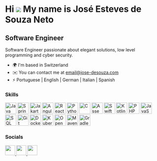 Hi ![](https://user-images.githubusercontent.com/18350557/176309783-0785949b-9127-417c-8b55-ab5a4333674e.gif) My name is José Esteves de Souza Neto 
==================================================================================================================================================

Software Engineer 
-----------------  

Software Engineer passionate about elegant solutions, low level programming and cyber security.  
* 🌍  I'm based in Switzerland
* ✉️  You can contact me at [email@jose-desouza.com](mailto:email@jose-desouza.com)
* ⚡  Portuguese | English | German | Italian | Spanish

### Skills
<p align="left">
  <a href="https://www.oracle.com/java/technologies/downloads/" target="_blank" rel="noreferrer">
  <img src="https://raw.githubusercontent.com/danielcranney/readme-generator/main/public/icons/skills/java-colored.svg" width="36" height="36" alt="Java" /></a>
  
  <a href="https://spring.io/projects/spring-boot" target="_blank" rel="noreferrer">
  <img src="https://upload.wikimedia.org/wikipedia/commons/7/79/Spring_Boot.svg" width="36" height="36" alt="SpringBoot" /></a>
  
  <a href="https://jakarta.ee" target="_blank" rel="noreferrer">
  <img src="https://upload.wikimedia.org/wikipedia/commons/8/81/Jakarta_ee_logo_schooner_color_stacked_default.svg" width="36" height="36" alt="Jakarta EE" /></a>
  
  <a href="https://angular.dev" target="_blank" rel="noreferrer">
  <img src="https://raw.githubusercontent.com/danielcranney/readme-generator/main/public/icons/skills/angularjs-colored.svg" width="36" height="36" alt="Angular" /></a>
  
  <a href="https://react.dev" target="_blank" rel="noreferrer">
  <img src="https://raw.githubusercontent.com/danielcranney/readme-generator/main/public/icons/skills/react-colored.svg" width="36" height="36" alt="React" /></a>
  
  <a href="https://www.python.org" target="_blank" rel="noreferrer">
  <img src="https://raw.githubusercontent.com/danielcranney/readme-generator/main/public/icons/skills/python-colored.svg" width="36" height="36" alt="Python" /></a>

  <a href="https://dev.to/teker/why-i-use-c-1ndl" target="_blank" rel="noreferrer">
  <img src="https://raw.githubusercontent.com/danielcranney/readme-generator/main/public/icons/skills/c-colored.svg" width="36" height="36" alt="C" /></a>

  <a href="https://sonictk.github.io/asm_tutorial/" target="_blank" rel="noreferrer">
  <img src="https://upload.wikimedia.org/wikipedia/commons/4/48/Netwide_Assembler.svg" width="36" height="36" alt="Assembly" /></a>

  <a href="https://www.swift.org" target="_blank" rel="noreferrer">
  <img src="https://raw.githubusercontent.com/danielcranney/readme-generator/main/public/icons/skills/swift-colored.svg" width="36" height="36" alt="Swift" /></a>

  <a href="https://kotlinlang.org" target="_blank" rel="noreferrer">
  <img src="https://raw.githubusercontent.com/danielcranney/readme-generator/main/public/icons/skills/kotlin-colored.svg" width="36" height="36" alt="Kotlin" /></a>
  
  <a href="https://www.php.net" target="_blank" rel="noreferrer">
  <img src="https://raw.githubusercontent.com/danielcranney/readme-generator/main/public/icons/skills/php-colored.svg" width="36" height="36" alt="PHP" /></a>

  <a href="https://www.javascript.com" target="_blank" rel="noreferrer">
  <img src="https://raw.githubusercontent.com/danielcranney/readme-generator/main/public/icons/skills/javascript-colored.svg" width="36" height="36" alt="JavaScript" /></a>

  <a href="https://www.w3schools.com/sql/" target="_blank" rel="noreferrer">
  <img src="https://upload.wikimedia.org/wikipedia/commons/d/d7/Sql_data_base_with_logo.svg" width="36" height="36" alt="SQL" /></a>

  <a href="https://git-scm.com" target="_blank" rel="noreferrer">
  <img src="https://raw.githubusercontent.com/danielcranney/readme-generator/main/public/icons/skills/git-colored.svg" width="36" height="36" alt="Git" /></a>

  <a href="https://www.docker.com" target="_blank" rel="noreferrer">
  <img src="https://raw.githubusercontent.com/danielcranney/readme-generator/main/public/icons/skills/docker-colored.svg" width="36" height="36" alt="Docker" /></a>

  <a href="https://kubernetes.io" target="_blank" rel="noreferrer">
  <img src="https://upload.wikimedia.org/wikipedia/commons/3/39/Kubernetes_logo_without_workmark.svg" width="36" height="36" alt="Kubernetes" /></a>

  <a href="https://www.redhat.com/en/technologies/cloud-computing/openshift" target="_blank" rel="noreferrer">
  <img src="https://upload.wikimedia.org/wikipedia/commons/3/3a/OpenShift-LogoType.svg" width="36" height="36" alt="OpenShift" /></a>

  <a href="https://maven.apache.org" target="_blank" rel="noreferrer">
  <img src="https://maven.apache.org/images/maven-logo-black-on-white.svg" width="36" height="36" alt="Maven" /></a>

  <a href="https://gradle.org" target="_blank" rel="noreferrer">
  <img src="https://upload.wikimedia.org/wikipedia/commons/6/6b/Gradle_logo.svg" width="36" height="36" alt="Gradle" /></a>
</p>

### Socials  
<p align="left"> <a href="https://www.github.com/jose-de-souza" target="_blank" rel="noreferrer"> <picture> <source media="(prefers-color-scheme: dark)" srcset="https://raw.githubusercontent.com/danielcranney/readme-generator/main/public/icons/socials/github-dark.svg" /> <source media="(prefers-color-scheme: light)" srcset="https://raw.githubusercontent.com/danielcranney/readme-generator/main/public/icons/socials/github.svg" /> <img src="https://raw.githubusercontent.com/danielcranney/readme-generator/main/public/icons/socials/github.svg" width="32" height="32" /> </picture></a> <a href="https://www.linkedin.com/in/jose-desouza" target="_blank" rel="noreferrer"> <picture> <source media="(prefers-color-scheme: dark)" srcset="https://raw.githubusercontent.com/danielcranney/readme-generator/main/public/icons/socials/linkedin-dark.svg" /> <source media="(prefers-color-scheme: light)" srcset="https://raw.githubusercontent.com/danielcranney/readme-generator/main/public/icons/socials/linkedin.svg" /> <img src="https://raw.githubusercontent.com/danielcranney/readme-generator/main/public/icons/socials/linkedin.svg" width="32" height="32" /> </picture> </a> <a href="https://www.youtube.com/@jose-desouza" target="_blank" rel="noreferrer"> <picture> <source media="(prefers-color-scheme: dark)" srcset="https://raw.githubusercontent.com/danielcranney/readme-generator/main/public/icons/socials/youtube-dark.svg" /> <source media="(prefers-color-scheme: light)" srcset="https://raw.githubusercontent.com/danielcranney/readme-generator/main/public/icons/socials/youtube.svg" /> <img src="https://raw.githubusercontent.com/danielcranney/readme-generator/main/public/icons/socials/youtube.svg" width="32" height="32" /></picture></a></p>
